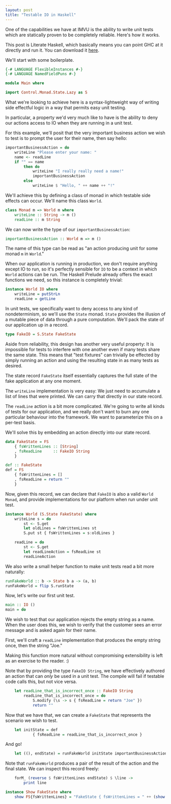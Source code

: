 ```yaml
---
layout: post
title: "Testable IO in Haskell"
---
```


One of the capabilities we have at IMVU is the ability to write unit tests which are statically proven to be completely
reliable.  Here's how it works.

This post is Literate Haskell, which basically means you can point GHC at it directly and run it.
You can download it [here]().

We'll start with some boilerplate.

```haskell
{-# LANGUAGE FlexibleInstances #-}
{-# LANGUAGE NamedFieldPuns #-}

module Main where

import Control.Monad.State.Lazy as S
```

What we're looking to achieve here is a syntax-lightweight way of writing side effectful logic in a way that permits
easy unit testing.

In particular, a property we'd very much like to have is the ability to deny our actions access to IO when they are
running in a unit test.

For this example, we'll posit that the very important business action we wish to test is to prompt the user for their
name, then say hello:

```haskell
importantBusinessAction = do
    writeLine "Please enter your name: "
    name <- readLine
    if "" == name
        then do
            writeLine "I really really need a name!"
            importantBusinessAction
        else
            writeLine $ "Hello, " ++ name ++ "!"
```

We'll achieve this by defining a class of monad in which testable side effects can occur.  We'll name this class
`World`.

```haskell
class Monad m => World m where
    writeLine :: String -> m ()
    readLine :: m String
```

We can now write the type of our `importantBusinessAction`:

```haskell
importantBusinessAction :: World m => m ()
```

The name of this type can be read as "an action producing unit for some monad `m` in `World`."

When our application is running in production, we don't require anything except IO to run, so it's perfectly sensible
for `IO` to be a context in which `World` actions can be run.  The Haskell Prelude already offers the exact functions
we need, so this instance is completely trivial:

```haskell
instance World IO where
    writeLine = putStrLn
    readLine = getLine
```

In unit tests, we specifically want to deny access to any kind of nondeterminism, so we'll use the `State` monad.
`State` provides the illusion of a mutable piece of data through a pure computation.  We'll pack the state of our
application up in a record.

```haskell
type FakeIO = S.State FakeState
```

Aside from reliability, this design has another very useful property: It is impossible for tests to interfere with one
another even if many tests share the same state.  This means that "test fixtures" can trivially be effected by simply
running an action and using the resulting state in as many tests as desired.

The state record `FakeState` itself essentially captures the full state of the fake application at any one moment.

The `writeLine` implementation is very easy: We just need to accumulate a list of lines
that were printed.  We can carry that directly in our state record.

The `readLine` action is a bit more complicated.  We're going to write all kinds of tests for our application, and we
really don't want to burn any one particular behaviour into the framework.  We want to parameterize this on a per-test
basis.

We'll solve this by embedding an action directly into our state record.

```haskell
data FakeState = FS
    { fsWrittenLines :: [String]
    , fsReadLine     :: FakeIO String
    }

def :: FakeState
def = FS
    { fsWrittenLines = []
    , fsReadLine = return ""
    }
```

Now, given this record, we can declare that `FakeIO` is also a valid `World` `Monad`, and provide
implementations for our platform when run under unit test.

```haskell
instance World (S.State FakeState) where
    writeLine s = do
        st <- S.get
        let oldLines = fsWrittenLines st
        S.put st { fsWrittenLines = s:oldLines }

    readLine = do
        st <- S.get
        let readLineAction = fsReadLine st
        readLineAction
```

We also write a small helper function to make unit tests read a bit more naturally:

```haskell
runFakeWorld :: b -> State b a -> (a, b)
runFakeWorld = flip S.runState
```

Now, let's write our first unit test.

```haskell
main :: IO ()
main = do
```

We wish to test that our application rejects the empty string as a name.  When the user does this, we wish to verify
that the customer sees an error message and is asked again for their name.

First, we'll craft a `readLine` implementation that produces the empty string once, then the string "Joe."

Making this function more natural without compromising extensibility is left as an exercise to the reader. :)

Note that by providing the type `FakeIO String`, we have effectively authored an action that can _only_ be used in a
unit test.  The compile will fail if testable code calls this, but not vice versa.

```haskell
    let readLine_that_is_incorrect_once :: FakeIO String
        readLine_that_is_incorrect_once = do
            S.modify (\s -> s { fsReadLine = return "Joe" })
            return ""
```

Now that we have that, we can create a `FakeState` that represents the scenario we wish to test.

```haskell
    let initState = def
            { fsReadLine = readLine_that_is_incorrect_once }
```

And go!

```haskell
    let ((), endState) = runFakeWorld initState importantBusinessAction
```

Note that `runFakeWorld` produces a pair of the result of the action and the final state.  We can inspect this record
freely:

```haskell
    forM_ (reverse $ fsWrittenLines endState) $ \line ->
        print line

instance Show FakeState where
    show FS{fsWrittenLines} = "FakeState { fsWrittenLines = " ++ (show fsWrittenLines) ++ " }"
```
